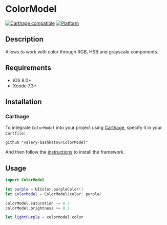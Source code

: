 # ColorModel

[![Carthage compatible](https://img.shields.io/badge/Carthage-compatible-4BC51D.svg?style=flat)](https://github.com/Carthage/Carthage)
[![Platform](https://img.shields.io/badge/platform-ios-lightgrey.svg)]()

## Description
Allows to work with color through RGB, HSB and grayscale components.

## Requirements
- iOS 8.0+
- Xcode 7.3+

## Installation
### Carthage

To integrate `ColorModel` into your project using [Carthage](https://github.com/Carthage/Carthage), specify it in your `Cartfile`:

```
github "valery-bashkatov/ColorModel"
```
And then follow the [instructions](https://github.com/Carthage/Carthage#if-youre-building-for-ios-tvos-or-watchos) to install the framework.

## Usage

```swift
import ColorModel

let purple = UIColor.purpleColor()
let colorModel = ColorModel(color: purple)

colorModel.saturation -= 0.7
colorModel.brightness += 0.3

let lightPurple = colorModel.color
```